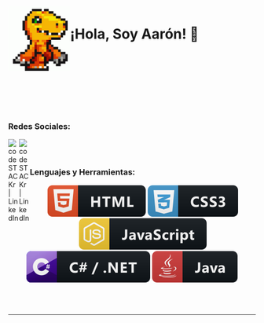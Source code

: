 <img align='left' src='https://github.com/Aaron-Moya/Aaron-Moya/blob/master/digimon-agumon.gif' width='25%' heigth='20%'>  

#  ¡Hola, Soy Aarón! 👋

<br />
<br />
<br />
<br />
<br />
<br />
<br />


### Redes Sociales:

[<img align="left" alt="codeSTACKr | LinkedIn" width="22px" src="https://cdn.jsdelivr.net/npm/simple-icons@v3/icons/linkedin.svg" />][linkedin]
[<img align="left" alt="codeSTACKr | LinkedIn" width="22px" src="https://cdn.jsdelivr.net/npm/simple-icons@v3/icons/twitter.svg" />][twitter]

<br />
<br />

### Lenguajes y Herramientas:

<p align="center">
  <img src="https://github.com/MikeCodesDotNET/ColoredBadges/blob/master/svg/dev/languages/html.svg" />
  <img src="https://github.com/MikeCodesDotNET/ColoredBadges/blob/master/svg/dev/languages/css3.svg" />
  <img src="https://github.com/MikeCodesDotNET/ColoredBadges/blob/master/svg/dev/languages/js.svg" />
  <img src="https://github.com/MikeCodesDotNET/ColoredBadges/raw/master/svg/dev/languages/csharp_dotnet.svg" />
  <img src="https://github.com/MikeCodesDotNET/ColoredBadges/blob/master/svg/dev/languages/java.svg" />
</p>

<br />
<br />

---

[linkedin]: https://www.linkedin.com/in/aar%C3%B3n-moya-arques-a040571a8/
[twitter]: https://twitter.com/AaronElDev
